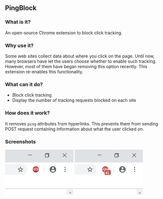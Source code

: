 ## PingBlock

### What is it?
An open-source Chrome extension to block click tracking.

### Why use it?
Some web sites collect data about where you click on the page.
Until now, many browsers have let the users choose whether to enable such tracking.
However, most of them have began removing this option recently.
This extension re-enables this functionality.

### What can it do?
* Block click tracking
* Display the number of tracking requests blocked on each site

### How does it work?
It removes `ping` attributes from hyperlinks.
This prevents them from sending POST request containing information about what the user clicked on.

### Screenshots
![Screenshot](screenshots/screenshot_1.png "Page with no click tracking")
![Screenshot](screenshots/screenshot_2.png "Google Search")